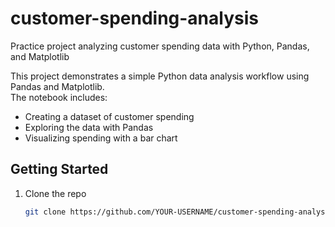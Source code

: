 # customer-spending-analysis
Practice project analyzing customer spending data with Python, Pandas, and Matplotlib

This project demonstrates a simple Python data analysis workflow using Pandas and Matplotlib.  
The notebook includes:  
- Creating a dataset of customer spending  
- Exploring the data with Pandas  
- Visualizing spending with a bar chart  

## Getting Started
1. Clone the repo  
   ```bash
   git clone https://github.com/YOUR-USERNAME/customer-spending-analysis.git
